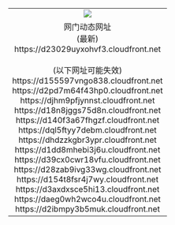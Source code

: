 ﻿<table>
  <tr></tr>
  <tr><td colspan=2 align=center><img src="https://d23029uyxohvf3.cloudfront.net/Up/oGate.jpg" /></td></tr>
  <tr><td colspan=2 align=center>网门动态网址<br/>(最新)
<br>https://d23029uyxohvf3.cloudfront.net
<br/><br/>(以下网址可能失效)
<br>https://d155597vngo838.cloudfront.net
<br>https://d2pd7m64f43hp0.cloudfront.net
<br>https://djhm9pfjynnst.cloudfront.net
<br>https://d18n8jggs75d8n.cloudfront.net
<br>https://d140f3a67fhgzf.cloudfront.net
<br>https://dql5ftyy7debm.cloudfront.net
<br>https://dhdzzkgbr3ypr.cloudfront.net
<br>https://d1dd8mhebi3j6u.cloudfront.net
<br>https://d39cx0cwr18vfu.cloudfront.net
<br>https://d28zab9ivg33wg.cloudfront.net
<br>https://d154t8fsr4j7wy.cloudfront.net
<br>https://d3axdxsce5hi13.cloudfront.net
<br>https://daeg0wh2wco4u.cloudfront.net
<br>https://d2ibmpy3b5muk.cloudfront.net
    </td>
  </tr>
</table>
